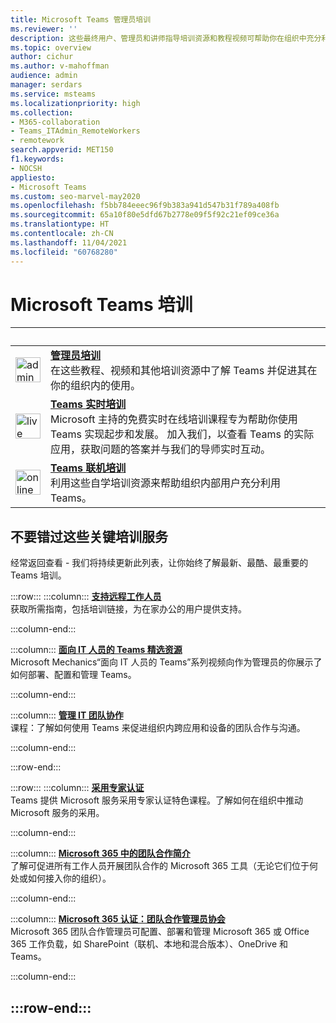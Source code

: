 ```yaml
---
title: Microsoft Teams 管理员培训
ms.reviewer: ''
description: 这些最终用户、管理员和讲师指导培训资源和教程视频可帮助你在组织中充分利用 Microsoft Teams。
ms.topic: overview
author: cichur
ms.author: v-mahoffman
audience: admin
manager: serdars
ms.service: msteams
ms.localizationpriority: high
ms.collection:
- M365-collaboration
- Teams_ITAdmin_RemoteWorkers
- remotework
search.appverid: MET150
f1.keywords:
- NOCSH
appliesto:
- Microsoft Teams
ms.custom: seo-marvel-may2020
ms.openlocfilehash: f5bb784eeec96f9b383a941d547b31f789a408fb
ms.sourcegitcommit: 65a10f80e5dfd67b2778e09f5f92c21ef09ce36a
ms.translationtype: HT
ms.contentlocale: zh-CN
ms.lasthandoff: 11/04/2021
ms.locfileid: "60768280"
---
```

# <a name="microsoft-teams-training"></a>Microsoft Teams 培训

| &nbsp; | &nbsp; |
| ------------- | ------------- |
| <img src="/office/media/icons/walkthrough-map-teams.svg" width="40 px" height="40 px" alt="admin training"> | **[管理员培训](./itadmin-readiness.md)** </br> 在这些教程、视频和其他培训资源中了解 Teams 并促进其在你的组织内的使用。 
| <img src="/office/media/icons/education-tutorial-teams.svg" width="40 px" height="40 px" alt="live training"> | **[Teams 实时培训](./instructor-led-training-teams-landing-page.yml)** </br> Microsoft 主持的免费实时在线培训课程专为帮助你使用 Teams 实现起步和发展。 加入我们，以查看 Teams 的实际应用，获取问题的答案并与我们的导师实时互动。 
| <img src="/office/media/icons/user.svg" width="40 px" height="40 px" alt="online training" > | **[Teams 联机培训](https://support.office.com/article/microsoft-teams-video-training-4f108e54-240b-4351-8084-b1089f0d21d7)** </br> 利用这些自学培训资源来帮助组织内部用户充分利用 Teams。 |

## <a name="dont-miss-these-key-training-offerings"></a>不要错过这些关键培训服务

经常返回查看 - 我们将持续更新此列表，让你始终了解最新、最酷、最重要的 Teams 培训。

:::row:::
   :::column:::
   **[支持远程工作人员](./support-remote-work-with-teams.md)** </br>
   获取所需指南，包括培训链接，为在家办公的用户提供支持。

   :::column-end:::

   :::column:::
   **[面向 IT 人员的 Teams 精选资源](https://aka.ms/MicrosoftTeamsforIT)** </br>
   Microsoft Mechanics“面向 IT 人员的 Teams”系列视频向作为管理员的你展示了如何部署、配置和管理 Teams。

   :::column-end:::

   :::column:::
   **[管理 IT 团队协作](/learn/paths/m365-manage-team-collaboration)** </br>
   课程：了解如何使用 Teams 来促进组织内跨应用和设备的团队合作与沟通。

   :::column-end:::

:::row-end:::

:::row:::
   :::column:::
   **[采用专家认证](/learn/paths/m365-service-adoption/)** </br>Teams 提供 Microsoft 服务采用专家认证特色课程。了解如何在组织中推动 Microsoft 服务的采用。

   :::column-end:::

   :::column:::
   **[Microsoft 365 中的团队合作简介](/learn/modules/intro-to-teamwork-in-m365/index)** </br>
   了解可促进所有工作人员开展团队合作的 Microsoft 365 工具（无论它们位于何处或如何接入你的组织）。

   :::column-end:::

   :::column:::
   **[Microsoft 365 认证：团队合作管理员协会](https://www.microsoft.com/learning/m365-teamwork-administrator.aspx)** </br>
   Microsoft 365 团队合作管理员可配置、部署和管理 Microsoft 365 或 Office 365 工作负载，如 SharePoint（联机、本地和混合版本）、OneDrive 和 Teams。

   :::column-end:::

:::row-end:::
---

